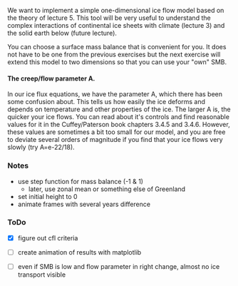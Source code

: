 
We want to implement a simple one-dimensional ice flow model based on the theory of lecture 5.
This tool will be very useful to understand the complex interactions of continental ice sheets with climate (lecture 3) and the solid earth below (future lecture).

You can choose a surface mass balance that is convenient for you. It does not have to be one from the previous exercises but the next exercise will extend this model to two dimensions so that you can use your "own" SMB.

#### The creep/flow parameter A. 

In our ice flux equations, we have the parameter A, which there has been some confusion about. This tells us how easily the ice deforms and depends on temperature and other properties of the ice. The larger A is, the quicker your ice flows. You can read about it's controls and find reasonable values for it in the Cuffey/Paterson book chapters 3.4.5 and 3.4.6. However, these values are sometimes a bit too small for our model, and you are free to deviate several orders of magnitude if you find that your ice flows very slowly (try A=e-22/18).

### Notes
- use step function for mass balance (-1 & 1)
  - later, use zonal mean or something else of Greenland
- set initial height to 0
- animate frames with several years difference

### ToDo
- [x] figure out cfl criteria
- [ ] create animation of results with matplotlib
- [ ] even if SMB is low and flow parameter in right change, almost no ice transport visible

